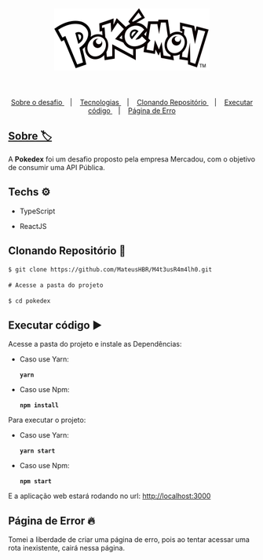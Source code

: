 

<h1 align="center">
	<img src="./src/images/Logo.svg" alt="Logo"/>
</h1>



​

<p align="center">
	<a href="#about"> Sobre o desafio </a>&nbsp;&nbsp;&nbsp;|&nbsp;&nbsp;&nbsp;
  	<a href="#techs"> Tecnologias </a>&nbsp;&nbsp;&nbsp;|&nbsp;&nbsp;&nbsp;
   	<a href="#clone"> Clonando Repositório </a>&nbsp;&nbsp;&nbsp;|&nbsp;&nbsp;&nbsp;
    <a href="#exec"> Executar código </a>&nbsp;&nbsp;&nbsp;|&nbsp;&nbsp;&nbsp;
    <a href="#error"> Página de Erro
</p>






## Sobre 🏷 <a name="about" />

A **Pokedex** foi um desafio proposto pela empresa Mercadou, com o objetivo de consumir uma API Pública.



## Techs ​⚙ ​<a name="techs" />

- TypeScript

- ReactJS



## Clonando Repositório 🧲 <a name="clone"/>


	$ git clone https://github.com/MateusHBR/M4t3usR4m4lh0.git

	# Acesse a pasta do projeto

	$ cd pokedex


## Executar código  ▶️ <a name="exec" />

Acesse a pasta do projeto e instale as Dependências:

- Caso use Yarn:

  **`yarn`**

- Caso use Npm:

  **`npm install`**


Para executar o projeto:

- Caso use Yarn:

  **`yarn start`**

- Caso use Npm:

  **`npm start`**



E a aplicação web estará rodando no url: <a href="http://localhost:3000" target="_blank">http://localhost:3000 </a>

## Página de Error 🔥 <a name="error"/>

Tomei a liberdade de criar uma página de erro, pois ao tentar acessar uma rota inexistente, cairá nessa página.
